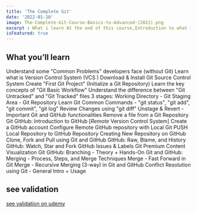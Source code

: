 ```yaml
---
title: 'The Complete Git'
date: '2022-01-10'
image: The-Complete-Git-Course-Basics-to-Advanced-(2021).png
excerpt : What i learn At the end of this course,Introduction to what is React and its basic conceptsLearn what is JSX and how it works behind the scenesLearn what are the stateful and stateless components and when to use themWorking with function based and class based componentsWorking with React Modules,Read more onClick image
isFeatured: true
--- 
```





## What you’ll learn



Understand some "Common Problems" developers face (without Git)
Learn what is Version Control System (VCS )
Download & Install Git Source Control System
Create "First Git Project" (Initialize a Git Repository)
Learn the key concepts of "Git Basic Workflow"
Understand the difference between "Git Untracked" and "Git Tracked" files
3 stages: Working Directory - Git Staging Area - Git Repository
Learn Git Common Commands - "git status", "git add", "git commit", "git log"
Review Changes using "git diff"
Unstage & Revert - Important Git and GitHub functionalities
Remove a file from a Git Repository
Git GitHub: Introduction to GitHub [*Remote* Version Control System]
Create a GitHub account
Configure Remote GitHub repository with Local Git
PUSH Local Repository to GitHub Repository
Creating New Repository on GitHub
Clone, Fork and Pull using Git and GitHub
GitHub: Raw, Blame, and History
GitHub: Watch, Star and Fork
GitHub Issues & Labels
Git Premium Content Visualization
Git GitHub: Branching - Theory + Hands-On
Git and GitHub: Merging - Process, Steps, and Merge Techniques
Merge - Fast Forward in Git
Merge - Recursive Merging (3-way) in Git and GitHub
Conflict Resolution using Git - General Intro + Usage
## see validation

[see validation on udemy](https://www.udemy.com/certificate/UC-e1d2b84d-97f3-4cc8-9538-1a2025e70e88/)